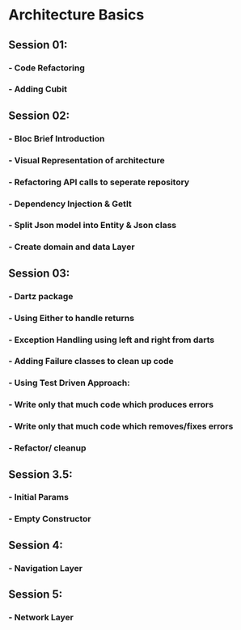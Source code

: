 # Architecture Basics

## Session 01:
### - Code Refactoring
### - Adding Cubit
## Session 02: 
### - Bloc Brief Introduction
### - Visual Representation of architecture
### - Refactoring API calls to seperate repository
### - Dependency Injection & GetIt
### - Split Json model into Entity & Json class
### - Create domain and data Layer
## Session 03: 
### - Dartz package
### - Using Either to handle returns
### - Exception Handling using left and right from darts
### - Adding Failure classes to clean up code
### - Using Test Driven Approach:
###     - Write only that much code which produces errors
###     - Write only that much code which removes/fixes errors
###     - Refactor/ cleanup
## Session 3.5: 
### - Initial Params
### - Empty Constructor
## Session 4:
### - Navigation Layer
## Session 5:
### - Network Layer

